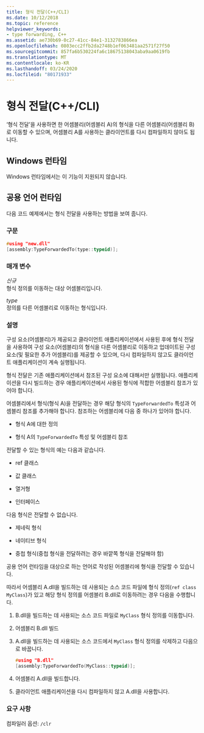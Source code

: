 ```yaml
---
title: 형식 전달(C++/CLI)
ms.date: 10/12/2018
ms.topic: reference
helpviewer_keywords:
- type forwarding, C++
ms.assetid: ae730b69-0c27-41cc-84e1-3132783866ea
ms.openlocfilehash: 0803ecc2ffb2da2748b1ef063481aa2571f27f50
ms.sourcegitcommit: 857fa6b530224fa6c18675138043aba9aa0619fb
ms.translationtype: MT
ms.contentlocale: ko-KR
ms.lasthandoff: 03/24/2020
ms.locfileid: "80171933"
---
```

# <a name="type-forwarding-ccli"></a>형식 전달(C++/CLI)

‘형식 전달’을 사용하면 한 어셈블리(어셈블리 A)의 형식을 다른 어셈블리(어셈블리 B)로 이동할 수 있으며, 어셈블리 A를 사용하는 클라이언트를 다시 컴파일하지 않아도 됩니다.

## <a name="windows-runtime"></a>Windows 런타임

Windows 런타임에서는 이 기능이 지원되지 않습니다.

## <a name="common-language-runtime"></a>공용 언어 런타임

다음 코드 예제에서는 형식 전달을 사용하는 방법을 보여 줍니다.

### <a name="syntax"></a>구문

```cpp
#using "new.dll"
[assembly:TypeForwardedTo(type::typeid)];
```

### <a name="parameters"></a>매개 변수

*신규*<br/>
형식 정의를 이동하는 대상 어셈블리입니다.

*type*<br/>
정의를 다른 어셈블리로 이동하는 형식입니다.

### <a name="remarks"></a>설명

구성 요소(어셈블리)가 제공되고 클라이언트 애플리케이션에서 사용된 후에 형식 전달을 사용하여 구성 요소(어셈블리)의 형식을 다른 어셈블리로 이동하고 업데이트된 구성 요소(및 필요한 추가 어셈블리)를 제공할 수 있으며, 다시 컴파일하지 않고도 클라이언트 애플리케이션이 계속 실행됩니다.

형식 전달은 기존 애플리케이션에서 참조된 구성 요소에 대해서만 실행됩니다. 애플리케이션을 다시 빌드하는 경우 애플리케이션에서 사용된 형식에 적합한 어셈블리 참조가 있어야 합니다.

어셈블리에서 형식(형식 A)을 전달하는 경우 해당 형식의 `TypeForwardedTo` 특성과 어셈블리 참조를 추가해야 합니다. 참조하는 어셈블리에 다음 중 하나가 있어야 합니다.

- 형식 A에 대한 정의

- 형식 A의 `TypeForwardedTo` 특성 및 어셈블리 참조

전달할 수 있는 형식의 예는 다음과 같습니다.

- ref 클래스

- 값 클래스

- 열거형

- 인터페이스

다음 형식은 전달할 수 없습니다.

- 제네릭 형식

- 네이티브 형식

- 중첩 형식(중첩 형식을 전달하려는 경우 바깥쪽 형식을 전달해야 함)

공용 언어 런타임을 대상으로 하는 언어로 작성된 어셈블리에 형식을 전달할 수 있습니다.

따라서 어셈블리 A.dll을 빌드하는 데 사용되는 소스 코드 파일에 형식 정의(`ref class MyClass`)가 있고 해당 형식 정의를 어셈블리 B.dll로 이동하려는 경우 다음을 수행합니다.

1. B.dll을 빌드하는 데 사용되는 소스 코드 파일로 `MyClass` 형식 정의를 이동합니다.

2. 어셈블리 B.dll 빌드

3. A.dll을 빌드하는 데 사용되는 소스 코드에서 `MyClass` 형식 정의를 삭제하고 다음으로 바꿉니다.

    ```cpp
    #using "B.dll"
    [assembly:TypeForwardedTo(MyClass::typeid)];
    ```

4. 어셈블리 A.dll을 빌드합니다.

5. 클라이언트 애플리케이션을 다시 컴파일하지 않고 A.dll을 사용합니다.

### <a name="requirements"></a>요구 사항

컴파일러 옵션: `/clr`
